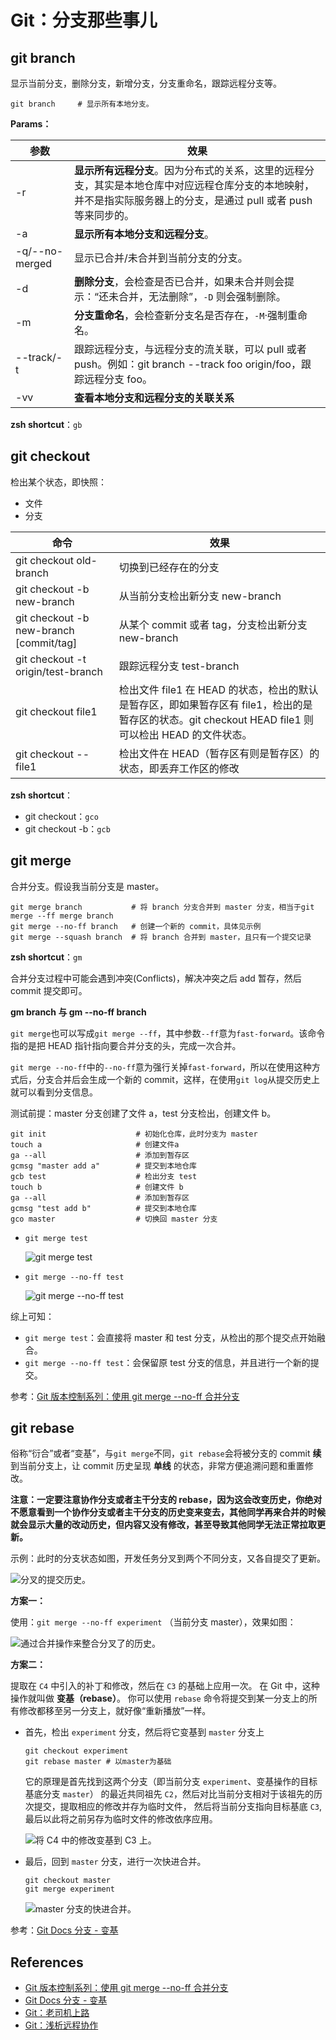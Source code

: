 # Git：分支那些事儿

## git branch

显示当前分支，删除分支，新增分支，分支重命名，跟踪远程分支等。

```shell
git branch     # 显示所有本地分支。
```

**Params：**

| 参数           | 效果                                                                                                                                                               |
| -------------- | ------------------------------------------------------------------------------------------------------------------------------------------------------------------ |
| -r             | **显示所有远程分支**。因为分布式的关系，这里的远程分支，其实是本地仓库中对应远程仓库分支的本地映射，并不是指实际服务器上的分支，是通过 pull 或者 push 等来同步的。 |
| -a             | **显示所有本地分支和远程分支**。                                                                                                                                   |
| -q/--no-merged | 显示已合并/未合并到当前分支的分支。                                                                                                                                |
| -d             | **删除分支**，会检查是否已合并，如果未合并则会提示：“还未合并，无法删除”，`-D` 则会强制删除。                                                                      |
| -m             | **分支重命名**，会检查新分支名是否存在，`-M`·强制重命名。                                                                                                          |
| --track/-t     | 跟踪远程分支，与远程分支的流关联，可以 pull 或者 push。例如：git branch --track foo origin/foo，跟踪远程分支 foo。                                                 |
| -vv            | **查看本地分支和远程分支的关联关系**                                                                                                                               |

**zsh shortcut**：`gb`

## git checkout

检出某个状态，即快照：

- 文件
- 分支

| 命令                                    | 效果                                                                                                                                                |
| --------------------------------------- | --------------------------------------------------------------------------------------------------------------------------------------------------- |
| git checkout old-branch                 | 切换到已经存在的分支                                                                                                                                |
| git checkout -b new-branch              | 从当前分支检出新分支 new-branch                                                                                                                     |
| git checkout -b new-branch [commit/tag] | 从某个 commit 或者 tag，分支检出新分支 new-branch                                                                                                   |
| git checkout -t origin/test-branch      | 跟踪远程分支 test-branch                                                                                                                            |
| git checkout file1                      | 检出文件 file1 在 HEAD 的状态，检出的默认是暂存区，即如果暂存区有 file1，检出的是暂存区的状态。git checkout HEAD file1 则可以检出 HEAD 的文件状态。 |
| git checkout -- file1                   | 检出文件在 HEAD（暂存区有则是暂存区）的状态，即丢弃工作区的修改                                                                                     |

**zsh shortcut**：

- git checkout：`gco`
- git checkout -b：`gcb`

## git merge

合并分支。假设我当前分支是 master。

```shell
git merge branch           # 将 branch 分支合并到 master 分支，相当于git merge --ff merge branch
git merge --no-ff branch   # 创建一个新的 commit，具体见示例
git merge --squash branch  # 将 branch 合并到 master，且只有一个提交记录
```

**zsh shortcut**：`gm`

合并分支过程中可能会遇到冲突(Conflicts)，解决冲突之后 add 暂存，然后 commit 提交即可。

**gm branch 与 gm --no-ff branch**

`git merge`也可以写成`git merge --ff`，其中参数`--ff`意为`fast-forward`。该命令指的是把 HEAD 指针指向要合并分支的头，完成一次合并。

`git merge --no-ff`中的`--no-ff`意为强行关掉`fast-forward`，所以在使用这种方式后，分支合并后会生成一个新的 commit，这样，在使用`git log`从提交历史上就可以看到分支信息。

测试前提：master 分支创建了文件 a，test 分支检出，创建文件 b。

```shell
git init                    # 初始化仓库，此时分支为 master
touch a                     # 创建文件a
ga --all                    # 添加到暂存区
gcmsg "master add a"        # 提交到本地仓库
gcb test                    # 检出分支 test
touch b                     # 创建文件 b
ga --all                    # 添加到暂存区
gcmsg "test add b"          # 提交到本地仓库
gco master                  # 切换回 master 分支
```

- `git merge test`

  ![git merge test](https://happytsing-figure-bed.oss-cn-hangzhou.aliyuncs.com/git/20210915204730.png)

- `git merge --no-ff test`

  ![git merge --no-ff test](https://happytsing-figure-bed.oss-cn-hangzhou.aliyuncs.com/git/20210915204845.png)

综上可知：

- `git merge test`：会直接将 master 和 test 分支，从检出的那个提交点开始融合。
- `git merge --no-ff test`：会保留原 test 分支的信息，并且进行一个新的提交。

参考：[Git 版本控制系列：使用 git merge --no-ff 合并分支](https://blog.csdn.net/wangqingchuan92/article/details/103137960)

## git rebase

俗称“衍合”或者“变基”，与`git merge`不同，`git rebase`会将被分支的 commit **续** 到当前分支上，让 commit 历史呈现 **单线** 的状态，非常方便追溯问题和重置修改。

**注意：一定要注意协作分支或者主干分支的 rebase，因为这会改变历史，你绝对不愿意看到一个协作分支或者主干分支的历史变来变去，其他同学再来合并的时候就会显示大量的改动历史，但内容又没有修改，甚至导致其他同学无法正常拉取更新。**

示例：此时的分支状态如图，开发任务分叉到两个不同分支，又各自提交了更新。

![分叉的提交历史。](https://happytsing-figure-bed.oss-cn-hangzhou.aliyuncs.com/git/20210915211055.png)

**方案一：**

使用：`git merge --no-ff experiment` （当前分支 master），效果如图：

![通过合并操作来整合分叉了的历史。](https://happytsing-figure-bed.oss-cn-hangzhou.aliyuncs.com/git/20210915211058.png)

**方案二：**

提取在 `C4` 中引入的补丁和修改，然后在 `C3` 的基础上应用一次。 在 Git 中，这种操作就叫做 **变基（rebase）**。 你可以使用 `rebase` 命令将提交到某一分支上的所有修改都移至另一分支上，就好像“重新播放”一样。

- 首先，检出 `experiment` 分支，然后将它变基到 `master` 分支上

  ```shell
  git checkout experiment
  git rebase master # 以master为基础
  ```

  它的原理是首先找到这两个分支（即当前分支 `experiment`、变基操作的目标基底分支 `master`） 的最近共同祖先 `C2`，然后对比当前分支相对于该祖先的历次提交，提取相应的修改并存为临时文件， 然后将当前分支指向目标基底 `C3`, 最后以此将之前另存为临时文件的修改依序应用。

  ![将 `C4` 中的修改变基到 `C3` 上。](https://happytsing-figure-bed.oss-cn-hangzhou.aliyuncs.com/git/20210915211103.png)

- 最后，回到 `master` 分支，进行一次快进合并。

  ```shell
  git checkout master
  git merge experiment
  ```

  ![`master` 分支的快进合并。](https://happytsing-figure-bed.oss-cn-hangzhou.aliyuncs.com/git/20210915211107.png)

参考：[Git Docs 分支 - 变基](https://git-scm.com/book/zh/v2/Git-%E5%88%86%E6%94%AF-%E5%8F%98%E5%9F%BA)

## References

- [Git 版本控制系列：使用 git merge --no-ff 合并分支](https://blog.csdn.net/wangqingchuan92/article/details/103137960)
- [Git Docs 分支 - 变基](https://git-scm.com/book/zh/v2/Git-%E5%88%86%E6%94%AF-%E5%8F%98%E5%9F%BA)
- [Git：老司机上路](https://leqing.online/tools/git/base/)
- [Git：浅析远程协作](https://leqing.online/tools/git/remote/)
